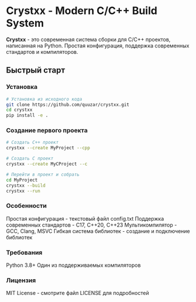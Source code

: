 # Crystxx - Modern C/C++ Build System

**Crystxx** - это современная система сборки для C/C++ проектов, написанная на Python. Простая конфигурация, поддержка современных стандартов и компиляторов.

## Быстрый старт

### Установка

```bash
# Установка из исходного кода
git clone https://github.com/quuzar/crystxx.git
cd crystxx
pip install -e .
```

### Создание первого проекта

```bash
# Создать C++ проект
crystxx --create MyProject --cpp 

# Создать C проект
crystxx --create MyCProject --c 

# Перейти в проект и собрать
cd MyProject
crystxx --build
crystxx --run
```

### Особенности
Простая конфигурация - текстовый файл config.txt
Поддержка современных стандартов - C17, C++20, C++23
Мультикомпилятор - GCC, Clang, MSVC
Гибкая система библиотек - создание и подключение библиотек

### Требования
Python 3.8+
Один из поддерживаемых компиляторов

### Лицензия
MIT License - смотрите файл LICENSE для подробностей
